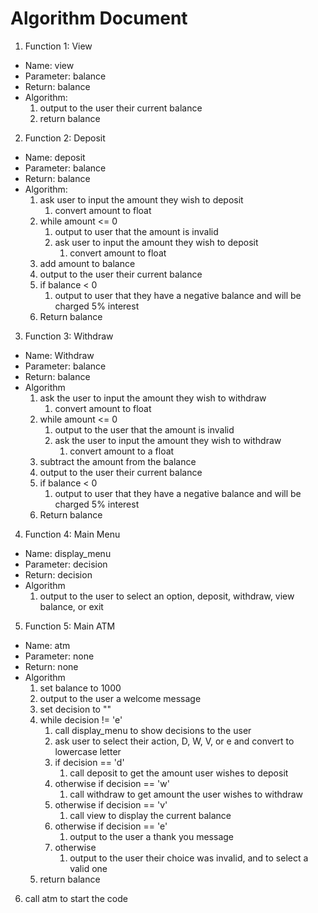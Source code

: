 # Algorithm Document

1. Function 1: View
* Name: view
* Parameter: balance
* Return: balance
* Algorithm:
  1. output to the user their current balance
  2. return balance

2. Function 2: Deposit
* Name: deposit
* Parameter: balance
* Return: balance
* Algorithm:
  1. ask user to input the amount they wish to deposit
     1. convert amount to float
  2. while amount <= 0
     1. output to user that the amount is invalid
     2. ask user to input the amount they wish to deposit
        1. convert amount to float
  3. add amount to balance
  4. output to the user their current balance
  5. if balance < 0
     1. output to user that they have a negative balance and will be charged 5% interest
  6. Return balance
  
3. Function 3: Withdraw
* Name: Withdraw
* Parameter: balance
* Return: balance
* Algorithm
  1. ask the user to input the amount they wish to withdraw
     1. convert amount to float
  2. while amount <= 0
     1. output to the user that the amount is invalid
     2. ask the user to input the amount they wish to withdraw
        1. convert amount to a float
  3. subtract the amount from the balance
  4. output to the user their current balance
  5. if balance < 0
     1. output to user that they have a negative balance and will be charged 5% interest
  6. Return balance

4. Function 4: Main Menu
* Name: display_menu
* Parameter: decision
* Return: decision
* Algorithm
  1. output to the user to select an option, deposit, withdraw, view balance, or exit

5. Function 5: Main ATM
* Name: atm
* Parameter: none
* Return: none
* Algorithm
  1. set balance to 1000
  2. output to the user a welcome message
  3. set decision to ""
  4. while decision != 'e'
     1. call display_menu to show decisions to the user
     2. ask user to select their action, D, W, V, or e and convert to lowercase letter
     3. if decision == 'd'
        1. call deposit to get the amount user wishes to deposit
     4. otherwise if decision == 'w'
        1. call withdraw to get amount the user wishes to withdraw
     5. otherwise if decision == 'v'
        1. call view to display the current balance
     6. otherwise if decision == 'e'
        1. output to the user a thank you message
     7. otherwise
        1. output to the user their choice was invalid, and to select a valid one
  5. return balance

6. call atm to start the code